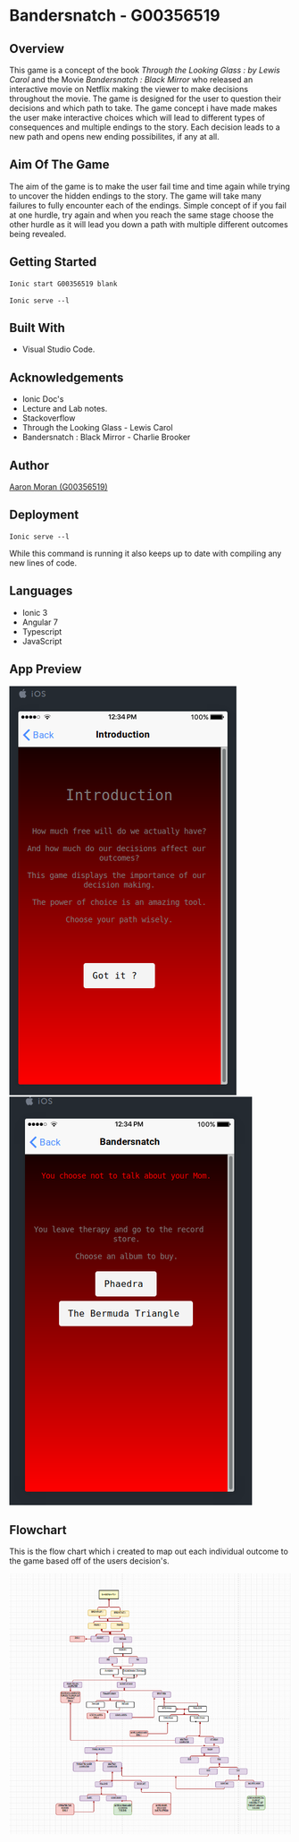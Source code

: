 # Bandersnatch - G00356519

## Overview
This game is a concept of the book *Through the Looking Glass  : by Lewis Carol* and the Movie *Bandersnatch : Black Mirror* who released an interactive movie on Netflix making the viewer to make decisions throughout the movie. The game is designed for the user to question their decisions and which path to take. The game concept i have made makes the user make interactive choices which will lead to different types of consequences and multiple endings to the story. Each decision leads to a new path and opens new ending possibilites, if any at all. 

## Aim Of The Game
The aim of the game is to make the user fail time and time again while trying to uncover the hidden endings to the story. The game will take many failures to fully encounter each of the endings. Simple concept of if you fail at one hurdle, try again and when you reach the same stage choose the other hurdle as it will lead you down a path with multiple different outcomes being revealed.

## Getting Started

```
Ionic start G00356519 blank
```

```
Ionic serve --l
```



## Built With
* Visual Studio Code.

## Acknowledgements
* Ionic Doc's
* Lecture and Lab notes.
* Stackoverflow
* Through the Looking Glass - Lewis Carol
* Bandersnatch : Black Mirror - Charlie Brooker 

## Author 
[Aaron Moran (G00356519)](https://github.com/Moran98)

## Deployment 
```
Ionic serve --l
```
While this command is running it also keeps up to date with compiling any new lines of code.

## Languages
* Ionic 3
* Angular 7
* Typescript
* JavaScript

## App Preview
![Screenshot](https://github.com/Moran98/Bandersnatch/blob/master/resources/screenshots/app2.png)![Screenshot](https://github.com/Moran98/Bandersnatch/blob/master/resources/screenshots/app1.png)

## Flowchart
This is the flow chart which i created to map out each individual outcome to the game based off of the users decision's.

![Screenshot](https://github.com/Moran98/Bandersnatch/blob/master/resources/screenshots/flowhcart.png)



